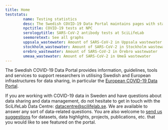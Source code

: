 ```yaml
---
title: Home
teststats:
        name: Testing statistics
        desc: The Swedish COVID-19 Data Portal maintains pages with statistics on COVID-19 tests carried out at the [National Pandemic Center](/data_types/health_data/npc-statistics/) (up until December 2020) as well as on SARS-CoV-2 antibody tests carried out at the [SciLifeLab Autoimmunity and Serology profiling facility](/data_types/health_data/serology-statistics/) (updated manually).
        npctitle: COVID-19 tests at NPC
        serologytitle: SARS-CoV-2 antibody tests at SciLifeLab
        seemoretext: See all graphs
        uppsala_wastewater: Amount of SARS-CoV-2 in Uppsala wastewater
        stockholm_wastewater: Amount of SARS-CoV-2 in Stockholm wastewater
        orebro_wastewater: Amount of SARS-CoV-2 in Örebro wastewater
        umeaa_wastewater: Amount of SARS-CoV-2 in Umeå wastewater
---
```


The Swedish COVID-19 Data Portal provides information, guidelines, tools and services to support researchers in utilising Swedish and European infrastructures for data sharing, in particular the [European COVID-19 Data Portal](https://covid19dataportal.org).

If you are working with COVID-19 data in Sweden and have questions about data sharing and data management, do not hesitate to get in touch with the SciLifeLab Data Centre: [datacentre@scilifelab.se](mailto:datacentre@scilifelab.se). We are available to answer any sort of data-related questions. You are also welcome to [send us suggestions](/suggestions/) for datasets, data highlights, projects, publications, etc. that you would like to see featured on the portal.
